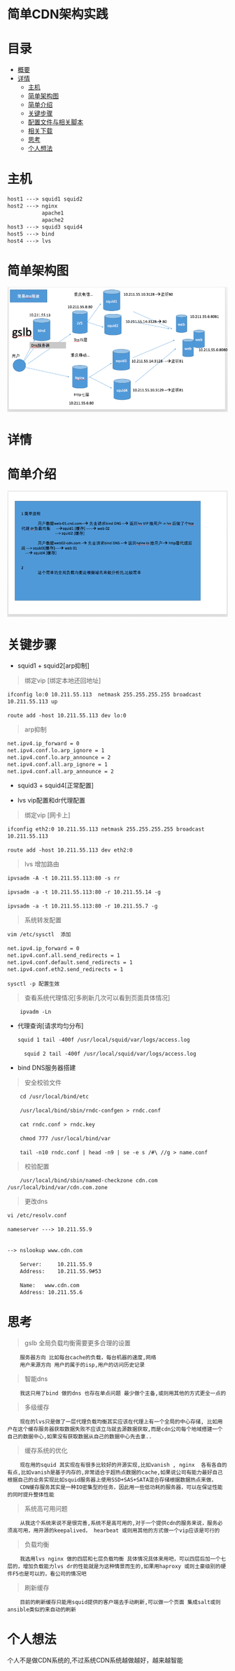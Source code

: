 简单CDN架构实践
==========


目录
=================

* [概要](#简单CDN架构实践)
* [详情](#详情)
	* [主机](#主机)
	* [简单架构图](#简单架构图)
	* [简单介绍](#简单介绍)	
	* [关键步骤](#关键步骤)
	* [配置文件与相关脚本](#配置文件与相关脚本)
	* [相关下载](#相关下载)
	* [思考](#思考)
	* [个人想法](#个人想法)


主机
==========

    host1 ---> squid1 squid2 
    host2 ---> nginx
               apache1 
               apache2  
    host3 ---> squid3 squid4
    host5 ---> bind 
    host4 ---> lvs 


简单架构图
==========

![image](https://github.com/kobehaha/B2B-Bussiness-System-plugin/blob/master/image/cdn2.png)

详情
==========



简单介绍
==========

![image](https://github.com/kobehaha/B2B-Bussiness-System-plugin/blob/master/image/cdn_show.png)


关键步骤
==========


* squid1 + squid2[arp抑制]

> 绑定vip [绑定本地还回地址]
	
	ifconfig lo:0 10.211.55.113  netmask 255.255.255.255 broadcast 10.211.55.113 up
	
	route add -host 10.211.55.113 dev lo:0
	
> arp抑制
	
	net.ipv4.ip_forward = 0
	net.ipv4.conf.lo.arp_ignore = 1
	net.ipv4.conf.lo.arp_announce = 2
	net.ipv4.conf.all.arp_ignore = 1
	net.ipv4.conf.all.arp_announce = 2

* squid3 + squid4[正常配置]



* lvs vip配置和dr代理配置

> 绑定vip [网卡上]
	
	ifconfig eth2:0 10.211.55.113 netmask 255.255.255.255 broadcast 10.211.55.113
	
	route add -host 10.211.55.113 dev eth2:0
	
> lvs 增加路由

	ipvsadm -A -t 10.211.55.113:80 -s rr
	
	ipvsadm -a -t 10.211.55.113:80 -r 10.211.55.14 -g
	
	ipvsadm -a -t 10.211.55.113:80 -r 10.211.55.7 -g

> 系统转发配置
 
    vim /etc/sysctl  添加
	
	net.ipv4.ip_forward = 0
	net.ipv4.conf.all.send_redirects = 1
	net.ipv4.conf.default.send_redirects = 1
	net.ipv4.conf.eth2.send_redirects = 1
	
	sysctl -p 配置生效
	
> 查看系统代理情况[多刷新几次可以看到页面具体情况]
	
	    ipvadm -Ln 
	
	
* 代理查询[请求均匀分布]

      squid 1 tail -400f /usr/local/squid/var/logs/access.log
	
	    squid 2 tail -400f /usr/local/squid/var/logs/access.log
	
	
* bind DNS服务器搭建


> 安全校验文件
	
		cd /usr/local/bind/etc 
		
		/usr/local/bind/sbin/rndc-confgen > rndc.conf
		
		cat rndc.conf > rndc.key
		
		chmod 777 /usr/local/bind/var
		
		tail -n10 rndc.conf | head -n9 | se -e s /#\ //g > name.conf
		
		
		
> 校验配置
		
		/usr/local/bind/sbin/named-checkzone cdn.com /usr/local/bind/var/cdn.com.zone

> 更改dns 
	
	vi /etc/resolv.conf
	
	nameserver ---> 10.211.55.9
	
	
	--> nslookup www.cdn.com
	
		Server:		10.211.55.9
		Address:	10.211.55.9#53

		Name:	www.cdn.com
		Address: 10.211.55.6
	
思考
==========

> gslb 全局负载均衡需要更多合理的设置

		服务器方向 比如每台cache的负载，每台机器的速度,网络
		用户来源方向 用户的属于的isp,用户的访问历史记录

> 智能dns 
		
		我这只用了bind 做的dns 也存在单点问题 最少做个主备,或则用其他的方式更全一点的
		
> 多级缓存
			
		现在的lvs只是做了一层代理负载均衡其实应该在代理上有一个全局的中心存储, 比如用户在这个缓存服务器获取数据失败不应该立马就去源数据获取,而是cdn公司每个地域搭建一个自己的数据中心,如果没有获取数据从自己的数据中心先去拿..
		
> 缓存系统的优化

		现在用的squid 其实现在有很多比较好的开源实现,比如vanish , nginx  各有各自的有点,比如vanish是基于内存的,非常适合于超热点数据的cache,如果说公司有能力最好自己根据自己的业务实现比如squid服务器上使用SSD+SAS+SATA混合存储根据数据热点来做，
		CDN缓存服务其实是一种IO密集型的任务，因此用一些低功耗的服务器，可以在保证性能的同时提升整体性能


> 系统高可用问题
		
		从我这个系统来说不是很完善,系统不是高可用的,对于一个提供cdn的服务来说，服务必须高可用，用开源的keepalived， hearbeat 或则用其他的方式做一个vip应该是可行的

> 负载均衡

		我选用lvs nginx 做的四层和七层负载均衡 具体情况具体来用吧，可以四层后加一个七层的，增加负载能力lvs dr的性能就是为这种情景而生的,如果用haproxy 或则土豪级别的硬件F5也是可以的，看公司的情况吧

> 刷新缓存
		
		目前的刷新缓存只能用squid提供的客户端去手动刷新,可以做一个页面 集成salt或则ansible类似的来自动的刷新
		
		
	
个人想法	
==========

个人不是做CDN系统的,不过系统CDN系统越做越好，越来越智能

